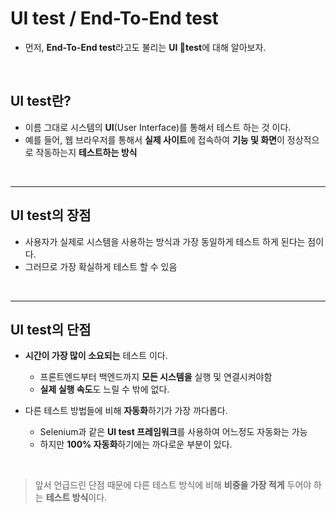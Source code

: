 # **UI test / End-To-End test**
- 먼저, **End-To-End test**라고도 불리는 **UI test**에 대해 알아보자.

<br>

## **UI test란?**
- 이름 그대로 시스템의 **UI**(User Interface)를 통해서 테스트 하는 것 이다.
- 예를 들어, 웹 브라우저를 통해서 **실제 사이트**에 접속하여 **기능 및 화면**이 정상적으로 작동하는지 **테스트하는 방식**

<br>

---
## **UI test의 장점**
- 사용자가 실제로 시스템을 사용하는 방식과 가장 동일하게 테스트 하게 된다는 점이다.
- 그러므로 가장 확실하게 테스트 할 수 있음

<br>

---
## **UI test의 단점**
- **시간이 가장 많이 소요되는** 테스트 이다.
    - 프론트엔드부터 백엔드까지 **모든 시스템을** 실행 및 연결시켜야함
    - **실제 실행 속도**도 느릴 수 밖에 없다.

- 다른 테스트 방법들에 비해 **자동화**하기가 가장 까다롭다.
    - Selenium과 같은 **UI test 프레임워크**를 사용하여 어느정도 자동화는 가능
    - 하지만 **100% 자동화**하기에는 까다로운 부분이 있다.

<br>

> 앞서 언급드린 단점 때문에 다른 테스트 방식에 비해 **비중을 가장 적게** 두어야 하는 **테스트 방식**이다.